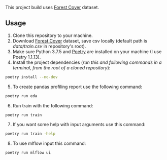 This project build uses [Forest Cover](https://www.kaggle.com/competitions/forest-cover-type-prediction/data?select=train.csv) dataset.
## Usage
1. Clone this repository to your machine.
2. Download  [Forest Cover](https://www.kaggle.com/competitions/forest-cover-type-prediction/data?select=train.csv) dataset, save csv locally (default path is *data/train.csv* in repository's root).
3. Make sure Python 3.7.5 and [Poetry](https://python-poetry.org/docs/) are installed on your machine (I use Poetry 1.1.13).
4. Install the project dependencies (*run this and following commands in a terminal, from the root of a cloned repository*):
```sh
poetry install --no-dev
```
5. To create pandas profiling report use the following command:
```sh
poetry run eda
```
6. Run train with the following command:
```sh
poetry run train 
```
7. If you want some help with input arguments use this command:
```sh
poetry run train -help
```
8. To use mlflow input this command:
```sh
poetry run mlflow ui
```
